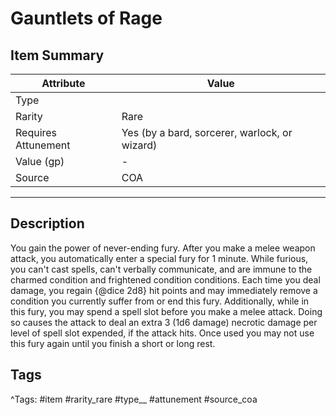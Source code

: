 # Gauntlets of Rage

## Item Summary

| Attribute            | Value                        |
|----------------------|------------------------------|
| Type                 |   |
| Rarity               | Rare             |
| Requires Attunement  | Yes (by a bard, sorcerer, warlock, or wizard)                |
| Value (gp)           | -    |
| Source               | COA |

---

## Description

You gain the power of never-ending fury. After you make a melee weapon attack, you automatically enter a special fury for 1 minute. While furious, you can't cast spells, can't verbally communicate, and are immune to the charmed condition and frightened condition conditions. Each time you deal damage, you regain {@dice 2d8} hit points and may immediately remove a condition you currently suffer from or end this fury. Additionally, while in this fury, you may spend a spell slot before you make a melee attack. Doing so causes the attack to deal an extra 3 (1d6 damage) necrotic damage per level of spell slot expended, if the attack hits. Once used you may not use this fury again until you finish a short or long rest.

## Tags

^Tags: #item #rarity_rare #type__ #attunement #source_coa